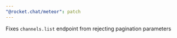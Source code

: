 ```yaml
---
"@rocket.chat/meteor": patch
---
```


Fixes `channels.list` endpoint from rejecting pagination parameters
